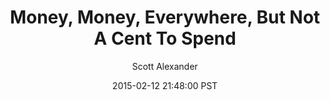 ---
layout: podcast
title: "Money, Money, Everywhere, But Not A Cent To Spend"
author: Scott Alexander
description: https://slatestarcodex.com/2015/02/12/money-money-everywhere-but-not-a-cent-to-spend/
date: 2015-02-12 21:48:00 PST
length: 1306117
duration: 326
guid: money-money-everywhere-but-not-a-cent-to-spend
---